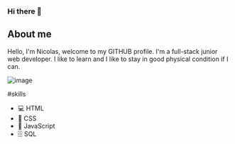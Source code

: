 ### Hi there 👋

## About me
Hello, I'm Nicolas, welcome to my GITHUB profile. I'm a full-stack junior web developer. I like to learn and I like to stay in good physical condition if I can.

![image](https://github.com/nicolasmahecha1125/nicolasmahecha1125/assets/141942565/83763672-e5fe-4ea2-978a-70a9ab926eb5)



#skills
- 💻 HTML
- 🎨 CSS
- 🚀 JavaScript
- 🗄️ SQL
